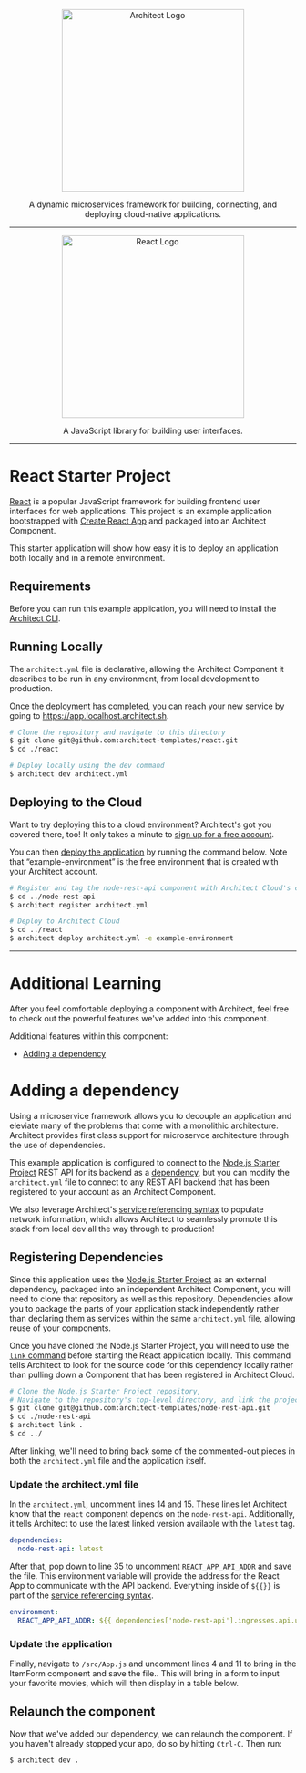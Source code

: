 <p align="center">
  <picture>
    <source media="(prefers-color-scheme: dark)" srcset="https://cdn.architect.io/logo/horizontal-inverted.png">
    <source media="(prefers-color-scheme: light)" srcset="https://cdn.architect.io/logo/horizontal.png">
    <img width="320" alt="Architect Logo" src="https://cdn.architect.io/logo/horizontal.png">
  </picture>
</p>

<p align="center">
  A dynamic microservices framework for building, connecting, and deploying cloud-native applications.
</p>

---

<p align="center">
  <a href="//react.org" target="blank"><img src="https://create-react-app.dev/img/logo.svg" width="320" alt="React Logo" /></a>
</p>

<p align="center">
  A JavaScript library for building user interfaces.
</p>

---

# React Starter Project
[React](https://reactjs.org/) is a popular JavaScript framework for building frontend user interfaces for web applications.
This project is an example application bootstrapped with [Create React App](https://github.com/facebook/create-react-app)
and packaged into an Architect Component.

This starter application will show how easy it is to deploy an application both 
locally and in a remote environment.

## Requirements
Before you can run this example application, you will need to install the [Architect CLI](https://github.com/architect-team/architect-cli).

## Running Locally
The `architect.yml` file is declarative, allowing the Architect Component it describes to be run in any environment, from local development to production.

Once the deployment has completed, you can reach your new service by going to https://app.localhost.architect.sh.

```sh
# Clone the repository and navigate to this directory
$ git clone git@github.com:architect-templates/react.git
$ cd ./react

# Deploy locally using the dev command
$ architect dev architect.yml
```
## Deploying to the Cloud

Want to try deploying this to a cloud environment? Architect's got you covered there, too! It only takes a minute to
[sign up for a free account](https://cloud.architect.io/signup).

You can then [deploy the application](https://docs.architect.io/getting-started/introduction/#deploy-to-the-cloud) by running the command below. Note that “example-environment” is the free environment that is created with your Architect account.

```sh
# Register and tag the node-rest-api component with Architect Cloud's component registry
$ cd ../node-rest-api
$ architect register architect.yml

# Deploy to Architect Cloud
$ cd ../react
$ architect deploy architect.yml -e example-environment
```

---
# Additional Learning
After you feel comfortable deploying a component with Architect, feel free to check out the powerful features we've added into this component.

Additional features within this component:
* [Adding a dependency](#adding-a-dependency)


# Adding a dependency
Using a microservice framework allows you to decouple an application and
eleviate many of the problems that come with a monolithic architecture. Architect provides first class support for microservce architecture through the use of
dependencies. 

This example application is configured to connect to the [Node.js Starter Project](https://github.com/architect-templates/node-rest-api)
REST API for its backend as a [dependency](https://docs.architect.io/components/dependencies/), but you can modify the `architect.yml` file to connect to any REST API backend that has been registered to your account as an
Architect Component.

We also leverage Architect's [service referencing syntax](https://docs.architect.io/components/service-discovery/#service-referencing-syntax) to populate network information, which allows Architect to seamlessly promote this stack from local dev all the way through to production!

## Registering Dependencies
Since this application uses the [Node.js Starter Project](https://github.com/architect-templates/node-rest-api) as an external
dependency, packaged into an independent Architect Component, you will need to clone that repository as well as this repository.
Dependencies allow you to package the parts of your application stack independently rather than declaring them as services
within the same `architect.yml` file, allowing
reuse of your components.

Once you have cloned the Node.js Starter Project, you will need to use the [`link` command](https://docs.architect.io/deployments/local-environments/#local-registration)
before starting the React application locally. This command tells Architect to look for the source code for this dependency locally rather than pulling
down a Component that has been registered in Architect Cloud.
```sh
# Clone the Node.js Starter Project repository,
# Navigate to the repository's top-level directory, and link the project
$ git clone git@github.com:architect-templates/node-rest-api.git
$ cd ./node-rest-api
$ architect link .
$ cd ../
```

After linking, we'll need to bring back some of the commented-out pieces in both the `architect.yml` file and the application itself.

### Update the architect.yml file

In the `architect.yml`, uncomment lines 14 and 15. These lines let Architect know
that the `react` component depends on the `node-rest-api`. Additionally, it tells
Architect to use the latest linked version available with the `latest` tag.

```yml
dependencies:
  node-rest-api: latest
```

After that, pop down to line 35 to uncomment `REACT_APP_API_ADDR` and save the file. 
This environment variable will provide the address for the React App to communicate with the API backend. Everything inside of `${{}}` is part of the [service referencing syntax](https://docs.architect.io/components/service-discovery/#service-referencing-syntax).
```yml
environment:
  REACT_APP_API_ADDR: ${{ dependencies['node-rest-api'].ingresses.api.url }}
```

### Update the application
Finally, navigate to `/src/App.js` and uncomment lines 4 and 11 to bring in
the ItemForm component and save the file.. This will bring in a form to input your favorite movies,
which will then display in a table below.

## Relaunch the component
Now that we've added our dependency, we can relaunch the component. If you haven't
already stopped your app, do so by hitting `Ctrl-C`. Then run:
```sh
$ architect dev .
```
